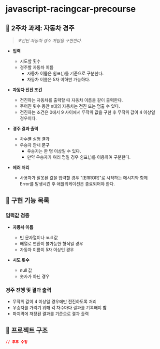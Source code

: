 # javascript-racingcar-precourse

## 🚀 2주차 과제: 자동차 경주

> _초간단 자동차 경주 게임을 구현한다._

- **입력**
  - 시도할 횟수
  - 경주할 자동차 이름
    - 자동차 이름은 쉼표(,)를 기준으로 구분한다.
    - 자동차 이름은 5자 이하만 가능하다.

- **자동차 전진 조건**
  - 전진하는 자동차를 출력할 때 자동차 이름을 같이 출력한다.
  - 주어진 횟수 동안 n대의 자동차는 전진 또는 멈출 수 있다.
  - 전진하는 조건은 0에서 9 사이에서 무작위 값을 구한 후 무작위 값이 4 이상일 경우이다.

- **경주 결과 출력**
  - 차수별 실행 결과
  - 우승자 안내 문구
    - 우승자는 한 명 이상일 수 있다.
    - 만약 우승자가 여러 명일 경우 쉼표(,)를 이용하여 구분한다.

- **에러 처리**
  - 사용자가 잘못된 값을 입력할 경우 "[ERROR]"로 시작하는 메시지와 함께 Error를 발생시킨 후 애플리케이션은 종료되어야 한다.

## 🚩 구현 기능 목록

### 입력값 검증

- **자동차 이름**
  - 빈 문자열이나 null 값
  - 배열로 변환이 불가능한 형식일 경우
  - 자동차 이름이 5자 이상인 경우

- **시도 횟수**
  - null 값
  - 숫자가 아닌 경우

### **경주 진행 및 결과 출력**

- 무작위 값이 4 이상일 경우에만 전진하도록 처리
- 우승자를 가리기 위해 각 차수마다 결과를 기록해야 함
- 마지막에 저장된 결과를 기준으로 결과 출력

## 📂 프로젝트 구조

```json
// 추후 수정
```
